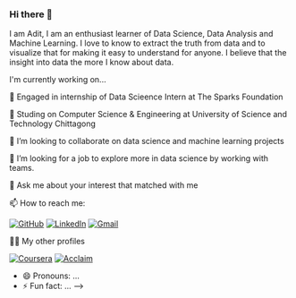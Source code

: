 ### Hi there 👋

I am Adit, I am an enthusiast learner of Data Science, Data Analysis and Machine Learning. I love to know to extract the truth from data and to visualize that for making it easy to understand for anyone. I believe that the insight into data the more I know about data. 


I'm currently working on...

🔭 Engaged in internship of Data Scieence Intern at The Sparks Foundation

🌱 Studing on Computer Science & Engineering at University of Science and Technology Chittagong

👯 I’m looking to collaborate on data science and machine learning projects

🤔 I’m looking for a job to explore more in data science by working with teams.

💬 Ask me about your interest that matched with me


📫 How to reach me:

[![GitHub](https://img.shields.io/badge/--github?label=Github&logo=GitHub&style=social)](https://github.com/saadbinmanjur) 
[![LinkedIn](https://img.shields.io/badge/--linkedin?label=LinkedIn&logo=LinkedIn&style=social)](https://www.linkedin.com/in/saad-bin-manjur-adit-5173b3100/)
[![Gmail](https://img.shields.io/badge/--linkedin?label=Gmail&logo=gmail&style=social)](mailto:work.saadbinmanjuradit@gmail.com)

👨‍💻 My other profiles

[![Coursera](https://img.shields.io/badge/--dev?label=Coursera&logo=coursera&style=social)](https://www.coursera.org/user/a47412f16586e575f7118bfaf364fe21)
[![Acclaim](https://user-images.githubusercontent.com/49765532/99178092-2490fc00-273a-11eb-850b-429fa735f573.png)](https://www.youracclaim.com/users/saadbinmanjuradit/badges)

- 😄 Pronouns: ...
- ⚡ Fun fact: ...
-->
